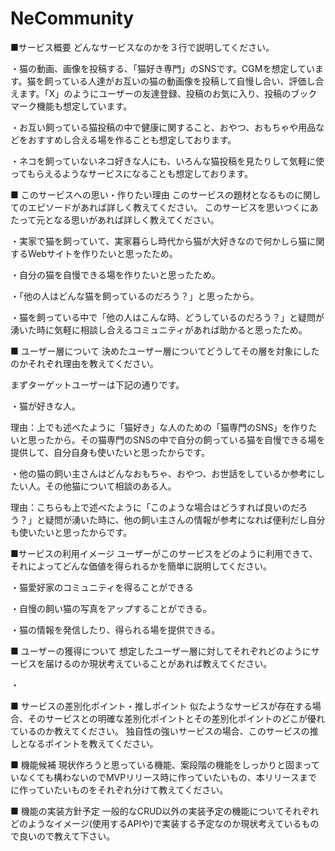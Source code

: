 # NeCommunity

■サービス概要
どんなサービスなのかを３行で説明してください。

・猫の動画、画像を投稿する、「猫好き専門」のSNSです。CGMを想定しています。猫を飼っている人達がお互いの猫の動画像を投稿して自慢し合い、評価し合えます。「X」のようにユーザーの友達登録、投稿のお気に入り、投稿のブックマーク機能も想定しています。

・お互い飼っている猫投稿の中で健康に関すること、おやつ、おもちゃや用品などをおすすめし合える場を作ることも想定しております。

・ネコを飼っていないネコ好きな人にも、いろんな猫投稿を見たりして気軽に使ってもらえるようなサービスになることも想定しております。

■ このサービスへの思い・作りたい理由
このサービスの題材となるものに関してのエピソードがあれば詳しく教えてください。
このサービスを思いつくにあたって元となる思いがあれば詳しく教えてください。

・実家で猫を飼っていて、実家暮らし時代から猫が大好きなので何かしら猫に関するWebサイトを作りたいと思ったため。

・自分の猫を自慢できる場を作りたいと思ったため。

・「他の人はどんな猫を飼っているのだろう？」と思ったから。

・猫を飼っている中で「他の人はこんな時、どうしているのだろう？」と疑問が湧いた時に気軽に相談し合えるコミュニティがあれば助かると思ったため。

■ ユーザー層について
決めたユーザー層についてどうしてその層を対象にしたのかそれぞれ理由を教えてください。

まずターゲットユーザーは下記の通りです。

・猫が好きな人。

理由：上でも述べたように「猫好き」な人のための「猫専門のSNS」を作りたいと思ったから。その猫専門のSNSの中で自分の飼っている猫を自慢できる場を提供して、自分自身も使いたいと思ったからです。

・他の猫の飼い主さんはどんなおもちゃ、おやつ、お世話をしているか参考にしたい人。その他猫について相談のある人。

理由：こちらも上で述べたように「このような場合はどうすれば良いのだろう？」と疑問が湧いた時に、他の飼い主さんの情報が参考になれば便利だし自分も使いたいと思ったからです。

■サービスの利用イメージ
ユーザーがこのサービスをどのように利用できて、それによってどんな価値を得られるかを簡単に説明してください。

・猫愛好家のコミュニティを得ることができる

・自慢の飼い猫の写真をアップすることができる。

・猫の情報を発信したり、得られる場を提供できる。

■ ユーザーの獲得について
想定したユーザー層に対してそれぞれどのようにサービスを届けるのか現状考えていることがあれば教えてください。

・

■ サービスの差別化ポイント・推しポイント
似たようなサービスが存在する場合、そのサービスとの明確な差別化ポイントとその差別化ポイントのどこが優れているのか教えてください。
独自性の強いサービスの場合、このサービスの推しとなるポイントを教えてください。

■ 機能候補
現状作ろうと思っている機能、案段階の機能をしっかりと固まっていなくても構わないのでMVPリリース時に作っていたいもの、本リリースまでに作っていたいものをそれぞれ分けて教えてください。

■ 機能の実装方針予定
一般的なCRUD以外の実装予定の機能についてそれぞれどのようなイメージ(使用するAPIや)で実装する予定なのか現状考えているもので良いので教えて下さい。
